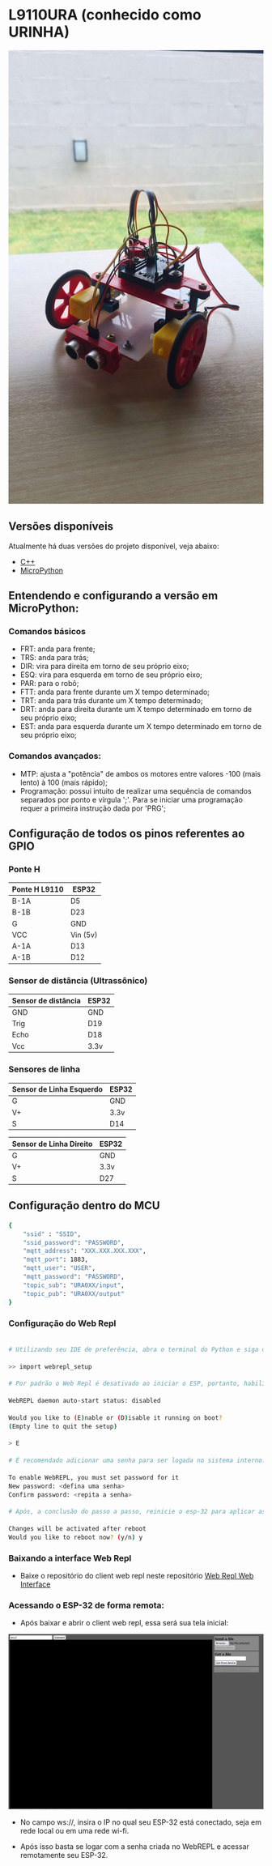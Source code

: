 # L9110URA (conhecido como URINHA)

![1](https://raw.githubusercontent.com/luissssmartins/L9110URA/main/images/L9110URA.jpg)

## Versões disponíveis

Atualmente há duas versões do projeto disponível, veja abaixo:

* [C++](https://github.com/luissssmartins/L9110URA/tree/main/c%2B%2B)
* [MicroPython](https://github.com/luissssmartins/L9110URA/tree/main/micropython)

## Entendendo e configurando a versão em MicroPython:

### Comandos básicos

* FRT: anda para frente;
* TRS: anda para trás;
* DIR: vira para direita em torno de seu próprio eixo;
* ESQ: vira para esquerda em torno de seu próprio eixo;
* PAR: para o robô;
* FTT: anda para frente durante um X tempo determinado;
* TRT: anda para trás durante um X tempo determinado;
* DRT: anda para direita durante um X tempo determinado em torno de seu próprio eixo;
* EST: anda para esquerda durante um X tempo determinado em torno de seu próprio eixo;

### Comandos avançados:

* MTP: ajusta a "potência" de ambos os motores entre valores -100 (mais lento) à 100 (mais rápido);
* Programação: possui intuito de realizar uma sequência de comandos separados por ponto e vírgula ';'. Para se iniciar uma programação requer
a primeira instrução dada por 'PRG';

## Configuração de todos os pinos referentes ao GPIO

### Ponte H 

| Ponte H L9110  | ESP32 |
| --------------- | --------------- | 
| B-1A | D5 |
| B-1B | D23 |
| G  | GND  | 
| VCC | Vin (5v) | 
| A-1A | D13 | 
| A-1B | D12 | 

### Sensor de distância (Ultrassônico) 

| Sensor de distância | ESP32 |
| --------------- | --------------- | 
| GND | GND  | 
| Trig  | D19 | 
| Echo  | D18 |
| Vcc | 3.3v | 

### Sensores de linha 

| Sensor de Linha Esquerdo | ESP32 |
| --------------- | --------------- | 
| G  | GND  | 
| V+ | 3.3v | 
| S  | D14 | 


| Sensor de Linha Direito | ESP32 |
| --------------- | --------------- | 
| G  | GND  | 
| V+ | 3.3v | 
| S  | D27 |

## Configuração dentro do MCU

```bash
{
    "ssid" : "SSID",
    "ssid_password": "PASSWORD",
    "mqtt_address": "XXX.XXX.XXX.XXX",
    "mqtt_port": 1883,
    "mqtt_user": "USER",
    "mqtt_password": "PASSWORD",
    "topic_sub": "URA0XX/input",
    "topic_pub": "URA0XX/output"
}

```

### Configuração do Web Repl

```bash

# Utilizando seu IDE de preferência, abra o terminal do Python e siga o passo a passo padrão definido pelo setup:

>> import webrepl_setup

# Por padrão o Web Repl é desativado ao iniciar o ESP, portanto, habilite-o.

WebREPL daemon auto-start status: disabled

Would you like to (E)nable or (D)isable it running on boot?
(Empty line to quit the setup)

> E

# É recomendado adicionar uma senha para ser logada no sistema interno.

To enable WebREPL, you must set password for it
New password: <defina uma senha>
Confirm password: <repita a senha>

# Após, a conclusão do passo a passo, reinicie o esp-32 para aplicar as alterações.

Changes will be activated after reboot
Would you like to reboot now? (y/n) y

```

### Baixando a interface Web Repl

* Baixe o repositório do client web repl neste repositório [Web Repl Web Interface](https://github.com/micropython/webrepl)

### Acessando o ESP-32 de forma remota:

* Após baixar e abrir o client web repl, essa será sua tela inicial:

![2](https://github.com/luissssmartins/L9110URA/blob/main/images/webrepl.png)

* No campo ws://<IP>, insira o IP no qual seu ESP-32 está conectado, seja em rede local ou em uma rede wi-fi.

* Após isso basta se logar com a senha criada no WebREPL e acessar remotamente seu ESP-32.


